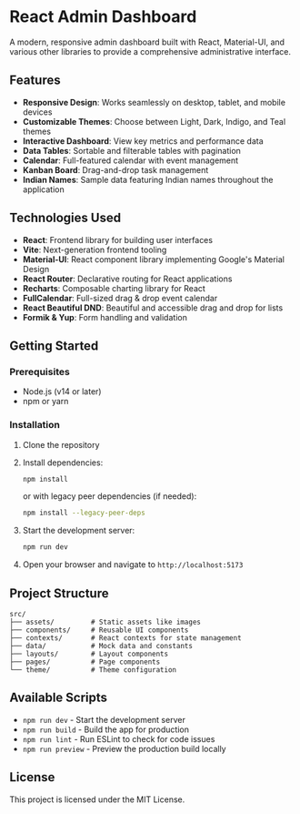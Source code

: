 # React Admin Dashboard

A modern, responsive admin dashboard built with React, Material-UI, and various other libraries to provide a comprehensive administrative interface.

## Features

- **Responsive Design**: Works seamlessly on desktop, tablet, and mobile devices
- **Customizable Themes**: Choose between Light, Dark, Indigo, and Teal themes
- **Interactive Dashboard**: View key metrics and performance data
- **Data Tables**: Sortable and filterable tables with pagination
- **Calendar**: Full-featured calendar with event management
- **Kanban Board**: Drag-and-drop task management
- **Indian Names**: Sample data featuring Indian names throughout the application

## Technologies Used

- **React**: Frontend library for building user interfaces
- **Vite**: Next-generation frontend tooling
- **Material-UI**: React component library implementing Google's Material Design
- **React Router**: Declarative routing for React applications
- **Recharts**: Composable charting library for React
- **FullCalendar**: Full-sized drag & drop event calendar
- **React Beautiful DND**: Beautiful and accessible drag and drop for lists
- **Formik & Yup**: Form handling and validation

## Getting Started

### Prerequisites

- Node.js (v14 or later)
- npm or yarn

### Installation

1. Clone the repository
2. Install dependencies:
   ```bash
   npm install
   ```
   or with legacy peer dependencies (if needed):
   ```bash
   npm install --legacy-peer-deps
   ```

3. Start the development server:
   ```bash
   npm run dev
   ```

4. Open your browser and navigate to `http://localhost:5173`

## Project Structure

```
src/
├── assets/         # Static assets like images
├── components/     # Reusable UI components
├── contexts/       # React contexts for state management
├── data/           # Mock data and constants
├── layouts/        # Layout components
├── pages/          # Page components
└── theme/          # Theme configuration
```

## Available Scripts

- `npm run dev` - Start the development server
- `npm run build` - Build the app for production
- `npm run lint` - Run ESLint to check for code issues
- `npm run preview` - Preview the production build locally

## License

This project is licensed under the MIT License.
